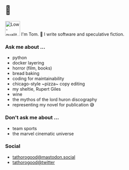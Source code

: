 # 🫥

<img src="https://user-images.githubusercontent.com/1092941/199336710-5b6eda82-5f17-406a-a5b9-e6ecb8d4844e.gif" height="48" width="48" alt="Low-quality gif of @tomthorogood flashing a peace sign wearing bright clothing in front of his guitars."> I'm Tom. 👋 I write software and speculative fiction.


### Ask me about ...

- python
- docker layering
- horror (film, books)
- bread baking
- coding for maintainability
- chicago-style ~pizza~ copy editing
- my sheltie, Rupert Giles
- wine
- the mythos of the lord huron discography
- representing my novel for publication 😅

### Don't ask me about ...

- team sports
- the marvel cinematic universe

### Social

- <a rel="me" href="https://mastodon.social/@tathorogood">tathorogood@mastodon.social</a>
- <a href="https://twitter.com/tathorogood">tathorogood@twitter</a>
